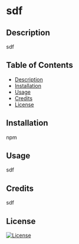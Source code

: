 # sdf

  ## Description
  sdf

  ## Table of Contents
 - [Description](#Description)
 - [Installation](#Installation)
 - [Usage](#Usage)
 - [Credits](#Credits)
 - [License](#License)

  ## Installation
  npm

  ## Usage
  sdf

  ## Credits
  sdf
  
  ## License
[![License](https://img.shields.io/badge/License-GPLv3-blue.svg)](https://www.gnu.org/licenses/gpl-3.0)
